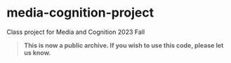 # media-cognition-project

Class project for Media and Cognition 2023 Fall

> **This is now a public archive. If you wish to use this code, please let us know.**
